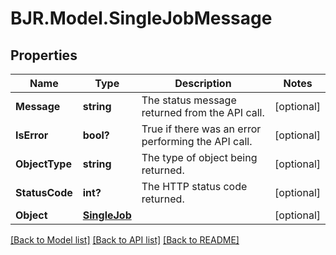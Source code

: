 # BJR.Model.SingleJobMessage
## Properties

Name | Type | Description | Notes
------------ | ------------- | ------------- | -------------
**Message** | **string** | The status message returned from the API call. | [optional] 
**IsError** | **bool?** | True if there was an error performing the API call. | [optional] 
**ObjectType** | **string** | The type of object being returned. | [optional] 
**StatusCode** | **int?** | The HTTP status code returned. | [optional] 
**Object** | [**SingleJob**](SingleJob.md) |  | [optional] 

[[Back to Model list]](../README.md#documentation-for-models) [[Back to API list]](../README.md#documentation-for-api-endpoints) [[Back to README]](../README.md)


